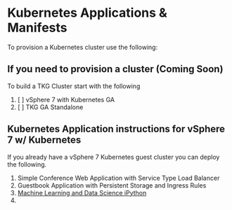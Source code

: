 # Kubernetes Applications & Manifests 
To provision a Kubernetes cluster use the following:

## If you need to provision a cluster (Coming Soon)
To build a TKG Cluster start with the following 
1. [ ] vSphere 7 with Kubernetes GA 
2. [ ] TKG GA Standalone 

## Kubernetes Application instructions for vSphere 7 w/ Kubernetes
If you already have a vSphere 7 Kubernetes guest cluster you can deploy the following.
1. Simple Conference Web Application with Service Type Load Balancer
2. Guestbook Application with Persistent Storage and Ingress Rules
3. [Machine Learning and Data Science iPython](pacific/applications/jupyter-hub/README.md)
4. 
